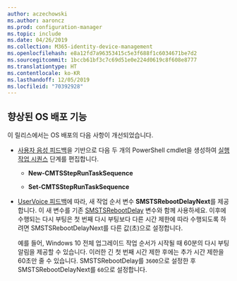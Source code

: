 ```yaml
---
author: aczechowski
ms.author: aaroncz
ms.prod: configuration-manager
ms.topic: include
ms.date: 04/26/2019
ms.collection: M365-identity-device-management
ms.openlocfilehash: e8a12fd7a96353415c5e3f688f1c6034671be7d2
ms.sourcegitcommit: 1bccb61bf3c7c69d51e0e224d0619c8f608e8777
ms.translationtype: HT
ms.contentlocale: ko-KR
ms.lasthandoff: 12/05/2019
ms.locfileid: "70392928"
---
```

## <a name="bkmk_osd"></a> 향상된 OS 배포 기능
<!--2839943,4447680-->

이 릴리스에서는 OS 배포의 다음 사항이 개선되었습니다.

- [사용자 음성 피드백](https://configurationmanager.uservoice.com/forums/300492-ideas/suggestions/36448339-powershell-cmdlet-for-modifying-nested-task-sequen)을 기반으로 다음 두 개의 PowerShell cmdlet을 생성하여 [실행 작업 시퀀스](/sccm/osd/understand/task-sequence-steps#child-task-sequence) 단계를 편집합니다.  

    - **New-CMTSStepRunTaskSequence**

    - **Set-CMTSStepRunTaskSequence**

- [UserVoice 피드백](https://configurationmanager.uservoice.com/forums/300492-ideas/suggestions/19876177-upgrade-operating-system-task-should-be-able-to-us)에 따라, 새 작업 순서 변수 **SMSTSRebootDelayNext**를 제공합니다. 이 새 변수를 기존 [SMSTSRebootDelay](/sccm/osd/understand/task-sequence-variables#SMSTSRebootDelay) 변수와 함께 사용하세요. 이후에 수행되는 다시 부팅은 첫 번째 다시 부팅보다 다른 시간 제한에 따라 수행되도록 하려면 SMSTSRebootDelayNext를 다른 값(초)으로 설정합니다.

    예를 들어, Windows 10 전체 업그레이드 작업 순서가 시작될 때 60분의 다시 부팅 알림을 제공할 수 있습니다. 이러한 긴 첫 번째 시간 제한 후에는 추가 시간 제한을 60초만 줄 수 있습니다. SMSTSRebootDelay를 `3600`으로 설정한 후 SMSTSRebootDelayNext를 `60`으로 설정합니다.  
